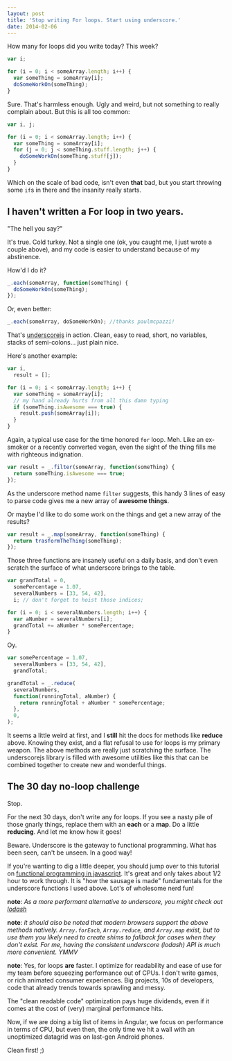 ```yaml
---
layout: post
title: 'Stop writing For loops. Start using underscore.'
date: 2014-02-06
---
```


How many for loops did you write today? This week?

```javascript
var i;

for (i = 0; i < someArray.length; i++) {
  var someThing = someArray[i];
  doSomeWorkOn(someThing);
}
```

Sure. That's harmless enough. Ugly and weird, but not something to really complain about. But this is all too common:

```javascript
var i, j;

for (i = 0; i < someArray.length; i++) {
  var someThing = someArray[i];
  for (j = 0; j < someThing.stuff.length; j++) {
    doSomeWorkOn(someThing.stuff[j]);
  }
}
```

Which on the scale of bad code, isn't even **that** bad, but you start throwing some `if`s in there and the insanity really starts.

## I haven't written a For loop in two years.

"The hell you say?"

It's true. Cold turkey. Not a single one (ok, you caught me, I just wrote a couple above), and my code is easier to understand because of my abstinence.

How'd I do it?

```javascript
_.each(someArray, function(someThing) {
  doSomeWorkOn(someThing);
});
```

Or, even better:

```javascript
_.each(someArray, doSomeWorkOn); //thanks paulmcpazzi!
```

That's [underscorejs](http://underscorejs.org/) in action. Clean, easy to read, short, no variables, stacks of semi-colons... just plain nice.

Here's another example:

```javascript
var i,
  result = [];

for (i = 0; i < someArray.length; i++) {
  var someThing = someArray[i];
  // my hand already hurts from all this damn typing
  if (someThing.isAwesome === true) {
    result.push(someArray[i]);
  }
}
```

Again, a typical use case for the time honored `for` loop. Meh. Like an ex-smoker or a recently converted vegan, even the sight of the thing fills me with righteous indignation.

```javascript
var result = _.filter(someArray, function(someThing) {
  return someThing.isAwesome === true;
});
```

As the underscore method name `filter` suggests, this handy 3 lines of easy to parse code gives me a new array of **awesome things**.

Or maybe I'd like to do some work on the things and get a new array of the results?

```javascript
var result = _.map(someArray, function(someThing) {
  return trasformTheThing(someThing);
});
```

Those three functions are insanely useful on a daily basis, and don't even scratch the surface of what underscore brings to the table.

```javascript
var grandTotal = 0,
  somePercentage = 1.07,
  severalNumbers = [33, 54, 42],
  i; // don't forget to hoist those indices;

for (i = 0; i < severalNumbers.length; i++) {
  var aNumber = severalNumbers[i];
  grandTotal += aNumber * somePercentage;
}
```

Oy.

```javascript
var somePercentage = 1.07,
  severalNumbers = [33, 54, 42],
  grandTotal;

grandTotal = _.reduce(
  severalNumbers,
  function(runningTotal, aNumber) {
    return runningTotal + aNumber * somePercentage;
  },
  0,
);
```

It seems a little weird at first, and I **still** hit the docs for methods like **reduce** above. Knowing they exist, and a flat refusal to use for loops is my primary weapon. The above methods are really just scratching the surface. The underscorejs library is filled with awesome utilities like this that can be combined together to create new and wonderful things.

## The 30 day no-loop challenge

Stop.

For the next 30 days, don't write any for loops. If you see a nasty pile of those gnarly things, replace them with an **each** or a **map**. Do a little **reducing**. And let me know how it goes!

Beware. Underscore is the gateway to functional programming. What has been seen, can't be unseen. In a good way!

If you're wanting to dig a little deeper, you should jump over to this tutorial on [functional programming in javascript](http://reactive-extensions.github.io/learnrx/). It's great and only takes about 1/2 hour to work through. It is "how the sausage is made" fundamentals for the underscore functions I used above. Lot's of wholesome nerd fun!

**note**: _As a more performant alternative to underscore, you might check out [lodash](http://lodash.com/benchmarks)_

**note**: _it should also be noted that modern browsers support the above methods natively. `Array.forEach`, `Array.reduce`, and `Array.map` exist, but to use them you likely need to create shims to fallback for cases when they don't exist. For me, having the consistent underscore (lodash) API is much more convenient. YMMV_

**note**: Yes, for loops **are** faster. I optimize for readability and ease of use for my team before squeezing performance out of CPUs. I don't write games, or rich animated consumer experiences. Big projects, 10s of developers, code that already trends towards sprawling and messy.

The "clean readable code" optimization pays huge dividends, even if it comes at the cost of (very) marginal performance hits.

Now, if we are doing a big list of items in Angular, we focus on performance in terms of CPU, but even then, the only time we hit a wall with an unoptimized datagrid was on last-gen Android phones.

Clean first! ;)
